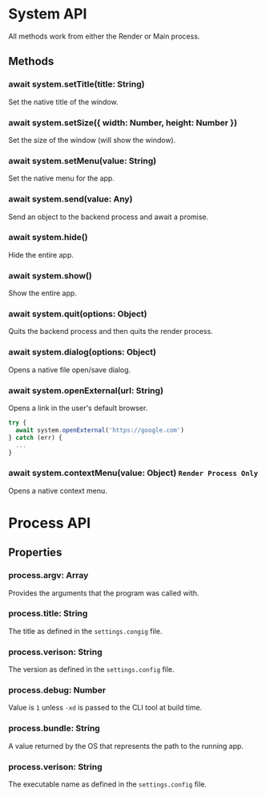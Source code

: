 # System API
All methods work from either the Render or Main process.

## Methods

### await system.setTitle(title: String)
Set the native title of the window.

### await system.setSize({ width: Number, height: Number })
Set the size of the window (will show the window).

### await system.setMenu(value: String)
Set the native menu for the app.

### await system.send(value: Any)
Send an object to the backend process and await a promise.

### await system.hide()
Hide the entire app.

### await system.show()
Show the entire app.

### await system.quit(options: Object)
Quits the backend process and then quits the render process.

### await system.dialog(options: Object)
Opens a native file open/save dialog.

### await system.openExternal(url: String)
Opens a link in the user's default browser.

```js
try {
  await system.openExternal('https://google.com')
} catch (err) {
  ...
}
```

### await system.contextMenu(value: Object) `Render Process Only`
Opens a native context menu.

# Process API

## Properties

### process.argv: Array<String>
Provides the arguments that the program was called with.

### process.title: String
The title as defined in the `settings.congig` file.

### process.verison: String
The version as defined in the `settings.config` file.

### process.debug: Number
Value is `1` unless `-xd` is passed to the CLI tool at build time.

### process.bundle: String
A value returned by the OS that represents the path to the running app.

### process.verison: String
The executable name as defined in the `settings.config` file.
